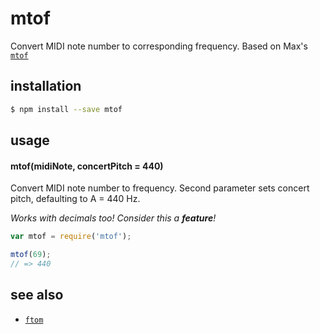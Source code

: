 # mtof

Convert MIDI note number to corresponding frequency. Based on Max's [`mtof`](https://docs.cycling74.com/max5/refpages/max-ref/mtof.html)

## installation
```bash
$ npm install --save mtof
```

## usage
#### mtof(midiNote, concertPitch = 440)
Convert MIDI note number to frequency. Second parameter sets concert pitch, defaulting to A = 440 Hz. 

_Works with decimals too! Consider this a **feature**!_
```js
var mtof = require('mtof');

mtof(69);
// => 440
```

## see also
- [`ftom`](https://github.com/kedromelon/ftom)
